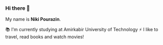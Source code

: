 ### Hi there 👋

My name is **Niki Pourazin**. 

📚 I'm currently studying at Amirkabir University of Technology
⚡ I like to travel, read books and watch movies!

<!--
**npourazin/npourazin** is a ✨ _special_ ✨ repository because its `README.md` (this file) appears on your GitHub profile.

Here are some ideas to get you started:

- 🔭 I’m currently working on ...
- 🌱 I’m currently learning ...
- 👯 I’m looking to collaborate on ...
- 🤔 I’m looking for help with ...
- 💬 Ask me about ...
- 📫 How to reach me: ...
- 😄 Pronouns: ...
- ⚡ Fun fact: ...
-->
